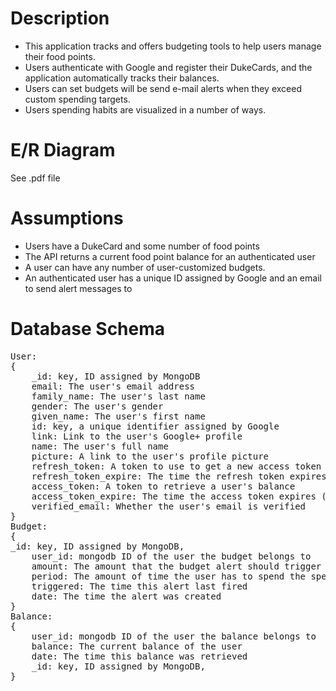 Description
====
* This application tracks and offers budgeting tools to help users manage their food points.
* Users authenticate with Google and register their DukeCards, and the application automatically tracks their balances.
* Users can set budgets will be send e-mail alerts when they exceed custom spending targets.
* Users spending habits are visualized in a number of ways.

E/R Diagram
====
See .pdf file

Assumptions
====
* Users have a DukeCard and some number of food points
* The API returns a current food point balance for an authenticated user
* A user can have any number of user-customized budgets.
* An authenticated user has a unique ID assigned by Google and an email to send alert messages to

Database Schema
====
<pre>
User:
{
    _id: key, ID assigned by MongoDB
    email: The user's email address
    family_name: The user's last name
    gender: The user's gender
    given_name: The user's first name
    id: key, a unique identifier assigned by Google
    link: Link to the user's Google+ profile
    name: The user's full name
    picture: A link to the user's profile picture
    refresh_token: A token to use to get a new access token
    refresh_token_expire: The time the refresh token expires (6 months)
    access_token: A token to retrieve a user's balance
    access_token_expire: The time the access token expires (1 hour)
    verified_email: Whether the user's email is verified
}
Budget:
{
_id: key, ID assigned by MongoDB,
    user_id: mongodb ID of the user the budget belongs to
    amount: The amount that the budget alert should trigger at
    period: The amount of time the user has to spend the specified amount
    triggered: The time this alert last fired
    date: The time the alert was created
}
Balance:
{
    user_id: mongodb ID of the user the balance belongs to
    balance: The current balance of the user
    date: The time this balance was retrieved
    _id: key, ID assigned by MongoDB,
}
</pre>